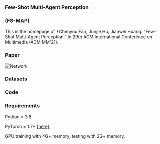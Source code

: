 ### Few-Shot Multi-Agent Perception
### (FS-MAP)

This is the homepage of 
*Chenyou Fan, Junjie Hu, Jianwei Huang. "Few-Shot Multi-Agent Perception." In 29th ACM International Conference on Multimedia (ACM MM'21).

### Paper
![Network](/pics/mmnet.png)

### Datasets

### Code


### Requirements
Python = 3.8
 
PyTorch = 1.7+ [[here]](https://pytorch.org/)

GPU training with 4G+ memory, testing with 2G+ memory.

